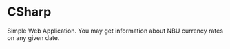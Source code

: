 # CSharp
Simple Web Application.
You may get information about NBU currency rates on any given date.
